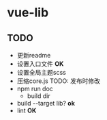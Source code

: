 # vue-lib

## TODO

- 更新readme 
- 设置入口文件 **OK**
- 设置全局主题scss
- 压缩core.js TODO: 发布时修改
- npm run doc 
  - build dir
- build --target lib? **ok**
- lint **OK**
